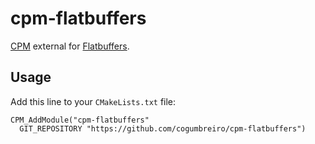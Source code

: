 # cpm-flatbuffers
[CPM](http://cpm.rocks) external for
[Flatbuffers](https://github.com/google/flatbuffers/).

## Usage

Add this line to your `CMakeLists.txt` file:
```
CPM_AddModule("cpm-flatbuffers"
  GIT_REPOSITORY "https://github.com/cogumbreiro/cpm-flatbuffers")
```



